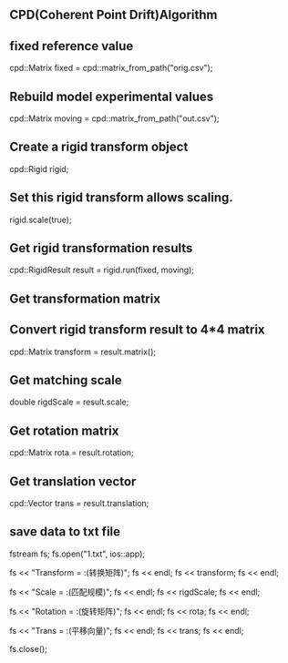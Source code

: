 ## CPD(Coherent Point Drift)Algorithm 

## fixed reference value
cpd::Matrix fixed = cpd::matrix_from_path("orig.csv");

## Rebuild model experimental values
cpd::Matrix moving = cpd::matrix_from_path("out.csv");
 
## Create a rigid transform object
cpd::Rigid rigid;
 
## Set this rigid transform allows scaling.
rigid.scale(true);

## Get rigid transformation results
cpd::RigidResult result = rigid.run(fixed, moving);
 
## Get transformation matrix
## Convert rigid transform result to 4*4 matrix
cpd::Matrix transform = result.matrix();
## Get matching scale
double rigdScale = result.scale;
## Get rotation matrix
cpd::Matrix rota = result.rotation;
## Get translation vector
cpd::Vector trans = result.translation;

## save data to txt file
fstream fs;
 fs.open("1.txt", ios::app);

fs << "Transform = :(转换矩阵)";
fs << endl;
fs << transform;
fs << endl;

fs << "Scale = :(匹配规模)";
fs << endl;
fs << rigdScale;
fs << endl;

fs << "Rotation = :(旋转矩阵)";
fs << endl;
fs << rota;
fs << endl;

fs << "Trans = :(平移向量)";
fs << endl;
fs << trans;
fs << endl;

fs.close();